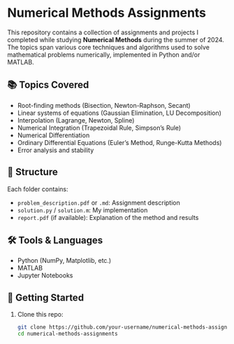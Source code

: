 # Numerical Methods Assignments

This repository contains a collection of assignments and projects I completed while studying **Numerical Methods** during the summer of 2024. The topics span various core techniques and algorithms used to solve mathematical problems numerically, implemented in Python and/or MATLAB.

## 📚 Topics Covered

- Root-finding methods (Bisection, Newton-Raphson, Secant)
- Linear systems of equations (Gaussian Elimination, LU Decomposition)
- Interpolation (Lagrange, Newton, Spline)
- Numerical Integration (Trapezoidal Rule, Simpson’s Rule)
- Numerical Differentiation
- Ordinary Differential Equations (Euler’s Method, Runge-Kutta Methods)
- Error analysis and stability

## 📁 Structure

Each folder contains:
- `problem_description.pdf` or `.md`: Assignment description
- `solution.py` / `solution.m`: My implementation
- `report.pdf` (if available): Explanation of the method and results

## 🛠️ Tools & Languages

- Python (NumPy, Matplotlib, etc.)
- MATLAB
- Jupyter Notebooks

## 🚀 Getting Started

1. Clone this repo:
   ```bash
   git clone https://github.com/your-username/numerical-methods-assignments.git
   cd numerical-methods-assignments
